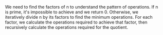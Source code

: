 We need to find the factors of n to understand the pattern of operations.
If n is prime, it's impossible to achieve and we return 0.
Otherwise, we iteratively divide n by its factors to find the minimum operations.
For each factor, we calculate the operations required to achieve that factor,
then recursively calculate the operations required for the quotient.
